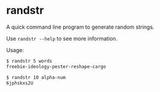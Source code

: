 # randstr

A quick command line program to generate random strings.

Use `randstr --help` to see more information.

Usage:
```bash
$ randstr 5 words
freebie-ideology-pester-reshape-cargo
```


```bash
$ randstr 10 alpha-num
6jphskxs2U
```
